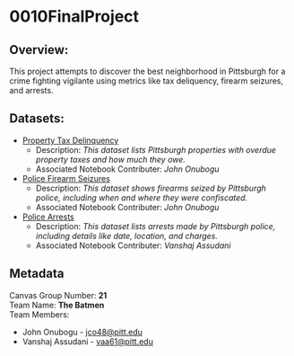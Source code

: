 # 0010FinalProject

## Overview: 
This project attempts to discover the best neighborhood in Pittsburgh for a crime fighting vigilante using metrics like tax deliquency, firearm seizures, and arrests.

## Datasets: 
+ <a href="https://data.wprdc.org/dataset/city-of-pittsburgh-property-tax-delinquency">Property Tax Delinquency</a>
  + Description: *This dataset lists Pittsburgh properties with overdue property taxes and how much they owe.*
  + Associated Notebook Contributer: *John Onubogu* 
+ <a href="https://data.wprdc.org/dataset/pbp-fire-arm-seizures">Police Firearm Seizures</a>
  + Description: *This dataset shows firearms seized by Pittsburgh police, including when and where they were confiscated.*
  + Associated Notebook Contributer: *John Onubogu*
+ <a href="https://data.wprdc.org/dataset/arrest-data">Police Arrests</a>
  + Description: *This dataset lists arrests made by Pittsburgh police, including details like date, location, and charges.*
  + Associated Notebook Contributer: *Vanshaj Assudani*
 
## Metadata
Canvas Group Number: **21**  
Team Name: **The Batmen**  
Team Members: 
+ John Onubogu - jco48@pitt.edu
+ Vanshaj Assudani - vaa61@pitt.edu


